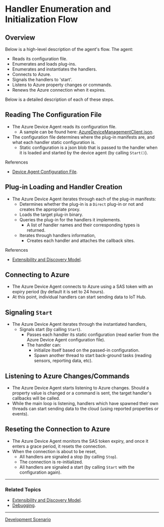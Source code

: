 # Handler Enumeration and Initialization Flow

## Overview

Below is a high-level description of the agent's flow. The agent:

- Reads its configuration file.
- Enumerates and loads plug-ins.
- Enumerates and instantiates the handlers.
- Connects to Azure.
- Signals the handlers to 'start'.
- Listens to Azure property changes or commands.
- Renews the Azure connection when it expires.

Below is a detailed description of each of these steps.

## Reading The Configuration File

- The Azure Device Agent reads its configuration file.
    - A sample can be found here: [AzureDeviceManagementClient.json](../../../code/AzureDeviceManagementClient/AzureDeviceManagementClient.json).
- The configuration file determines where the plug-in manifests are, and what each handler static configuration is.
    - Static configuration is a json blob that is passed to the handler when it is loaded and started by the device agent (by calling `Start()`).

References
- [Device Agent Configuration File](../reference/device-agent-configuration-file.md).

## Plug-in Loading and Handler Creation

- The Azure Device Agent iterates through each of the plug-in manifests:
    - Determines whether the plug-in is a `Direct` plug-in or not and creates the appropriate proxy.
    - Loads the target plug-in binary.
    - Queries the plug-in for the handlers it implements.
        - A list of handler names and their corresponding types is returned.
    - Iterates through handlers information,
        - Creates each handler and attaches the callback sites.

References
- [Extensibility and Discovery Model](../extensibility-and-discovery-model.md).

## Connecting to Azure

- The Azure Device Agent connects to Azure using a SAS token with an expiry period (by default it is set to 24 hours).
- At this point, individual handlers can start sending data to IoT Hub.

## Signaling `Start`

- The Azure Device Agent iterates through the instantiated handlers,
    - Signals start (by calling `Start`).
        - Passes each handler its static configuration (read earlier from the Azure Device Agent configuration file).
        - The handler can:
            - initialize itself based on the passed-in configuration.
            - Spawn another thread to start back-ground tasks (reading sensors, reporting data, etc).

## Listening to Azure Changes/Commands

- The Azure Device Agent starts listening to Azure changes. Should a property value is changed or a command is sent, the target handler's callbacks will be called.
- While the main loop is listening, handlers which have spawned their own threads can start sending data to the cloud (using reported properties or events).

## Reseting the Connection to Azure

- The Azure Device Agent monitors the SAS token expiry, and once it enters a grace period, it resets the connection.
- When the connection is about to be reset,
    - All handlers are signaled a stop (by calling `Stop`).
    - The connection is re-initialized.
    - All handlers are signaled a start (by calling `Start` with the configuration again).

----

### Related Topics

- [Extensibility and Discovery Model](../extensibility-and-discovery-model.md).
- [Debugging](../development-scenario/debugging.md).

----

[Development Scenario](../development-scenario.md)

